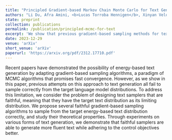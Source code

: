 ```yaml
---
title: "Principled Gradient-based Markov Chain Monte Carlo for Text Generation"
authors: "Li Du, Afra Amini, <b>Lucas Torroba Hennigen</b>, Xinyan Velocity Yu, Jason Eisner, Holden Lee, Ryan Cotterell"
state: preprint
collection: publications
permalink: /publication/principled-mcmc-for-text
excerpt: 'We show that previous gradient-based sampling methods for text generation are unfaithful to the true target distribution, and propose faithful alternatives.'
date: 2023-12-29
venue: 'arXiv'
short_venue: 'arXiv'
paperurl: 'https://arxiv.org/pdf/2312.17710.pdf'
---
```

Recent papers have demonstrated the possibility of energy-based text generation by adapting gradient-based sampling algorithms, a paradigm of MCMC algorithms that promises fast convergence. However, as we show in this paper, previous attempts on this approach to text generation all fail to sample correctly from the target language model distributions. To address this limitation, we consider the problem of designing text samplers that are faithful, meaning that they have the target text distribution as its limiting distribution. We propose several faithful gradient-based sampling algorithms to sample from the target energy-based text distribution correctly, and study their theoretical properties. Through experiments on various forms of text generation, we demonstrate that faithful samplers are able to generate more fluent text while adhering to the control objectives better.
